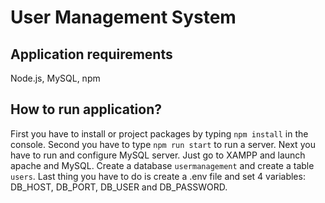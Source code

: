 # User Management System

## Application requirements
Node.js, MySQL, npm

## How to run application?
First you have to install or project packages by typing ```npm install``` in the console. Second you have to type ```npm run start``` to run a server. Next you have to run and configure MySQL server. Just go to XAMPP and launch apache and MySQL. Create a database ```usermanagement``` and create a table ```users```. Last thing you have to do is create a .env file and set 4 variables: DB_HOST, DB_PORT, DB_USER and DB_PASSWORD. 
